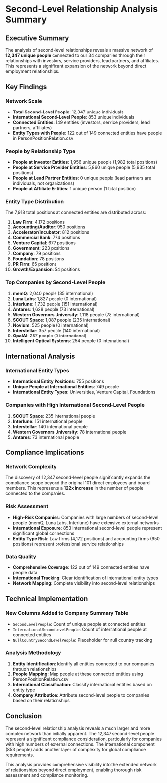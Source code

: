 # Second-Level Relationship Analysis Summary

## Executive Summary

The analysis of second-level relationships reveals a massive network of **12,347 unique people** connected to our 34 companies through their relationships with investors, service providers, lead partners, and affiliates. This represents a significant expansion of the network beyond direct employment relationships.

## Key Findings

### Network Scale
- **Total Second-Level People**: 12,347 unique individuals
- **International Second-Level People**: 853 unique individuals
- **Connected Entities**: 149 entities (investors, service providers, lead partners, affiliates)
- **Entity Types with People**: 122 out of 149 connected entities have people in PersonPositionRelation.csv

### People by Relationship Type
- **People at Investor Entities**: 1,956 unique people (1,982 total positions)
- **People at Service Provider Entities**: 5,860 unique people (5,935 total positions)
- **People at Lead Partner Entities**: 0 unique people (lead partners are individuals, not organizations)
- **People at Affiliate Entities**: 1 unique person (1 total position)

### Entity Type Distribution
The 7,918 total positions at connected entities are distributed across:
1. **Law Firm**: 4,172 positions
2. **Accounting/Auditor**: 950 positions
3. **Accelerator/Incubator**: 812 positions
4. **Commercial Bank**: 724 positions
5. **Venture Capital**: 677 positions
6. **Government**: 223 positions
7. **Company**: 79 positions
8. **Foundation**: 78 positions
9. **PR Firm**: 65 positions
10. **Growth/Expansion**: 54 positions

### Top Companies by Second-Level People
1. **memQ**: 2,040 people (35 international)
2. **Luna Labs**: 1,827 people (0 international)
3. **Interlune**: 1,732 people (151 international)
4. **Antares**: 1,628 people (73 international)
5. **Western Governors University**: 1,118 people (78 international)
6. **SCOUT Space**: 1,087 people (235 international)
7. **Novium**: 525 people (0 international)
8. **Interstellar**: 357 people (140 international)
9. **OpalAI**: 257 people (0 international)
10. **Intelligent Optical Systems**: 254 people (0 international)

## International Analysis

### International Entity Types
- **International Entity Positions**: 755 positions
- **Unique People at International Entities**: 749 people
- **International Entity Types**: Universities, Venture Capital, Foundations

### Companies with High International Second-Level People
1. **SCOUT Space**: 235 international people
2. **Interlune**: 151 international people
3. **Interstellar**: 140 international people
4. **Western Governors University**: 78 international people
5. **Antares**: 73 international people

## Compliance Implications

### Network Complexity
The discovery of 12,347 second-level people significantly expands the compliance scope beyond the original 101 direct employees and board members. This represents a **122x increase** in the number of people connected to the companies.

### Risk Assessment
- **High-Risk Companies**: Companies with large numbers of second-level people (memQ, Luna Labs, Interlune) have extensive external networks
- **International Exposure**: 853 international second-level people represent significant global connections
- **Entity Type Risk**: Law firms (4,172 positions) and accounting firms (950 positions) represent professional service relationships

### Data Quality
- **Comprehensive Coverage**: 122 out of 149 connected entities have people data
- **International Tracking**: Clear identification of international entity types
- **Network Mapping**: Complete visibility into second-level relationships

## Technical Implementation

### New Columns Added to Company Summary Table
- `SecondLevelPeople`: Count of unique people at connected entities
- `InternationalSecondLevelPeople`: Count of international people at connected entities
- `NullCountrySecondLevelPeople`: Placeholder for null country tracking

### Analysis Methodology
1. **Entity Identification**: Identify all entities connected to our companies through relationships
2. **People Mapping**: Map people at these connected entities using PersonPositionRelation.csv
3. **International Classification**: Classify international entities based on entity type
4. **Company Attribution**: Attribute second-level people to companies based on their relationships

## Conclusion

The second-level relationship analysis reveals a much larger and more complex network than initially apparent. The 12,347 second-level people represent a significant compliance consideration, particularly for companies with high numbers of external connections. The international component (853 people) adds another layer of complexity for global compliance requirements.

This analysis provides comprehensive visibility into the extended network of relationships beyond direct employment, enabling thorough risk assessment and compliance monitoring.
